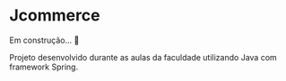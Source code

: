 # Jcommerce
Em construção... 🚧

Projeto desenvolvido durante as aulas da faculdade utilizando Java com framework Spring.
